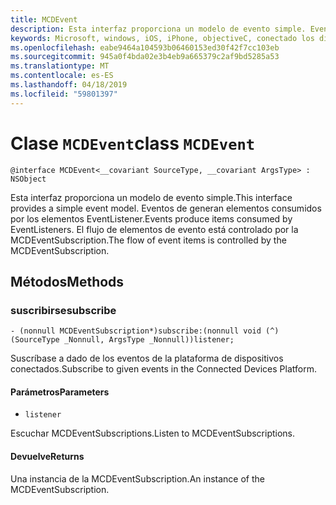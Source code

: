```yaml
---
title: MCDEvent
description: Esta interfaz proporciona un modelo de evento simple. Eventos de generan elementos consumidos por los elementos EventListener.
keywords: Microsoft, windows, iOS, iPhone, objectiveC, conectado los dispositivos, proyecto Roma
ms.openlocfilehash: eabe9464a104593b06460153ed30f42f7cc103eb
ms.sourcegitcommit: 945a0f4bda02e3b4eb9a665379c2af9bd5285a53
ms.translationtype: MT
ms.contentlocale: es-ES
ms.lasthandoff: 04/18/2019
ms.locfileid: "59801397"
---
```

# <a name="class-mcdevent"></a><span data-ttu-id="f79ac-105">Clase `MCDEvent`</span><span class="sxs-lookup"><span data-stu-id="f79ac-105">class `MCDEvent`</span></span> 

```
@interface MCDEvent<__covariant SourceType, __covariant ArgsType> : NSObject
```  
 
 <span data-ttu-id="f79ac-106">Esta interfaz proporciona un modelo de evento simple.</span><span class="sxs-lookup"><span data-stu-id="f79ac-106">This interface provides a simple event model.</span></span> <span data-ttu-id="f79ac-107">Eventos de generan elementos consumidos por los elementos EventListener.</span><span class="sxs-lookup"><span data-stu-id="f79ac-107">Events produce items consumed by EventListeners.</span></span>
<span data-ttu-id="f79ac-108">El flujo de elementos de evento está controlado por la MCDEventSubscription.</span><span class="sxs-lookup"><span data-stu-id="f79ac-108">The flow of event items is controlled by the MCDEventSubscription.</span></span>

## <a name="methods"></a><span data-ttu-id="f79ac-109">Métodos</span><span class="sxs-lookup"><span data-stu-id="f79ac-109">Methods</span></span>

### <a name="subscribe"></a><span data-ttu-id="f79ac-110">suscribirse</span><span class="sxs-lookup"><span data-stu-id="f79ac-110">subscribe</span></span>
`- (nonnull MCDEventSubscription*)subscribe:(nonnull void (^)(SourceType _Nonnull, ArgsType _Nonnull))listener;`

<span data-ttu-id="f79ac-111">Suscríbase a dado de los eventos de la plataforma de dispositivos conectados.</span><span class="sxs-lookup"><span data-stu-id="f79ac-111">Subscribe to given events in the Connected Devices Platform.</span></span>

#### <a name="parameters"></a><span data-ttu-id="f79ac-112">Parámetros</span><span class="sxs-lookup"><span data-stu-id="f79ac-112">Parameters</span></span> 
* `listener` 

<span data-ttu-id="f79ac-113">Escuchar MCDEventSubscriptions.</span><span class="sxs-lookup"><span data-stu-id="f79ac-113">Listen to MCDEventSubscriptions.</span></span>

#### <a name="returns"></a><span data-ttu-id="f79ac-114">Devuelve</span><span class="sxs-lookup"><span data-stu-id="f79ac-114">Returns</span></span>
<span data-ttu-id="f79ac-115">Una instancia de la MCDEventSubscription.</span><span class="sxs-lookup"><span data-stu-id="f79ac-115">An instance of the MCDEventSubscription.</span></span>